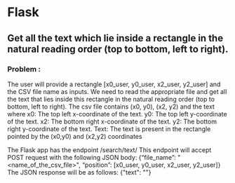 # Flask
## Get all the text which lie inside a rectangle in the natural reading order (top to bottom, left to right).

### Problem :
The user will provide a rectangle [x0_user, y0_user, x2_user, y2_user] and the CSV file name as inputs.
We need to read the appropriate file and get all the text that lies inside this rectangle in the natural reading order (top to bottom, left to right).
The csv file contains (x0, y0), (x2, y2) and the text 
where 
    x0: The top left x-coordinate of the text.
    y0:  The top left y-coordinate of the text.
    x2:  The bottom right x-coordinate of the text.
    y2:  The bottom right y-coordinate of the text.
    Text: The text is present in the rectangle pointed by the (x0,y0) and (x2,y2) coordinates

The Flask app has the endpoint  /search/text/
This endpoint will accept POST request with the following JSON body:
 {“file_name”: "<name_of_the_csv_file>", “position”: [x0_user, y0_user, x2_user, y2_user]}
 The JSON response will be as follows:
{"text": "<All the Text that lie inside the rectangle given by the user>"}
